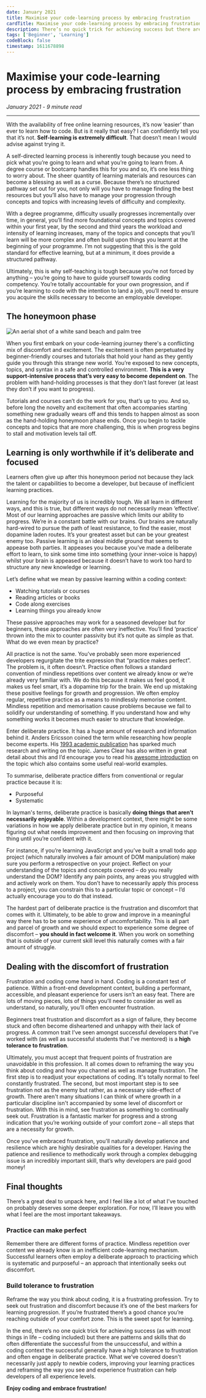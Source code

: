```yaml
---
date: January 2021
title: Maximise your code-learning process by embracing frustration
cardTitle: Maximise your code-learning process by embracing frustration
description: There’s no quick trick for achieving success but there are patterns and skills that often differentiate the successful from the unsuccessful. Within a coding context, the successful generally have a high tolerance to frustration and often engage in deliberate practice.
tags: ['Beginner', 'Learning']
codeBlock: false
timestamp: 1611678898
---
```



# Maximise your code-learning process by embracing frustration
*January 2021* *-* *9 minute read*

***

With the availability of free online learning resources, it’s now ‘easier’ than ever to learn how to code. But is it really that easy? I can confidently tell you that it’s not. **Self-learning is extremely difficult**. That doesn’t mean I would advise against trying it. 

A self-directed learning process is inherently tough because you need to pick what you’re going to learn and what you’re going to learn from. A degree course or bootcamp handles this for you and so, it’s one less thing to worry about. The sheer quantity of learning materials and resources can become a blessing as well as a curse. Because there’s no structured pathway set out for you, not only will you have to manage finding the best resources but you’ll also have to manage your progression through concepts and topics with increasing levels of difficulty and complexity.

With a degree programme, difficulty usually progresses incrementally over time, in general, you’ll find more foundational concepts and topics covered within your first year, by the second and third years the workload and intensity of learning increases, many of the topics and concepts that you’ll learn will be more complex and often build upon things you learnt at the beginning of your programme. I’m not suggesting that this is the gold standard for effective learning, but at a minimum, it does provide a structured pathway.

Ultimately, this is why self-teaching is tough because you’re not forced by anything – you’re going to have to guide yourself towards coding competency. You’re totally accountable for your own progression, and if you’re learning to code with the intention to land a job, you’ll need to ensure you acquire the skills necessary to become an employable developer.

## The honeymoon phase

![An aerial shot of a white sand beach and palm tree](/images/blog/honeymoon.jpg)

When you first embark on your code-learning journey there's a conflicting mix of discomfort and excitement. The excitement is often perpetuated by beginner-friendly courses and tutorials that hold your hand as they gently guide you through this strange new world. You’re exposed to new concepts, topics, and syntax in a safe and controlled environment. **This is a very support-intensive process that’s very easy to become dependent on**. The problem with hand-holding processes is that they don't last forever (at least they don’t if you want to progress). 

Tutorials and courses can’t do the work for you, that’s up to you. And so, before long the novelty and excitement that often accompanies starting something new gradually wears off and this tends to happen almost as soon as the hand-holding honeymoon phase ends. Once you begin to tackle concepts and topics that are more challenging, this is when progress begins to stall and motivation levels tail off.

## Learning is only worthwhile if it’s deliberate and focused

Learners often give up after this honeymoon period not because they lack the talent or capabilities to become a developer, but because of inefficient learning practices.

Learning for the majority of us is incredibly tough. We all learn in different ways, and this is true, but different ways do not necessarily mean ‘effective’. Most of our learning approaches are passive which limits our ability to progress. We’re in a constant battle with our brains. Our brains are naturally hard-wired to pursue the path of least resistance, to find the easier, most dopamine laden routes. It’s your greatest asset but can be your greatest enemy too. Passive learning is an ideal middle ground that seems to appease both parties. It appeases you because you’ve made a deliberate effort to learn, to sink some time into something (your inner-voice is happy) whilst your brain is appeased because it doesn’t have to work too hard to structure any new knowledge or learning.

Let’s define what we mean by passive learning within a coding context:

* Watching tutorials or courses
* Reading articles or books
* Code along exercises
* Learning things you already know 

These passive approaches may work for a seasoned developer but for beginners, these approaches are often very ineffective. You’ll find ‘practice’ thrown into the mix to counter passivity but it’s not quite as simple as that. What do we even mean by practice?

All practice is not the same. You’ve probably seen more experienced developers regurgitate the trite expression that “practice makes perfect”. The problem is, it often doesn’t. Practice often follows a standard convention of mindless repetitions over content we already know or we’re already very familiar with. We do this because it makes us feel good, it makes us feel smart, it’s a dopamine trip for the brain. We end up mistaking these positive feelings for growth and progression. We often employ regular, repetitive practice as a means to mindlessly memorise content. Mindless repetition and memorisation cause problems because we fail to solidify our understanding of something. If you understand how and why something works it becomes much easier to structure that knowledge.

Enter deliberate practice. It has a huge amount of research and information behind it. Anders Ericsson coined the term while researching how people become experts. His [1993 academic publication](https://pdfs.semanticscholar.org/f6f1/d52a73ace9361b0a16363bd5481ffa920c7b.pdf?_ga=2.262932492.168325746.1611672246-572063247.1611672246) has sparked much research and writing on the topic. James Clear has also written in great detail about this and I’d encourage you to read his [awesome introduction](https://jamesclear.com/beginners-guide-deliberate-practice) on the topic which also contains some useful real-world examples. 

To summarise, deliberate practice differs from conventional or regular practice because it is:

* Purposeful
* Systematic 

In layman's terms, deliberate practice is basically **doing things that aren’t necessarily enjoyable**. Within a development context, there might be some variations in how we apply deliberate practice but in my opinion, it means figuring out what needs improvement and then focusing on improving that thing until you’re confident with it.

For instance, if you’re learning JavaScript and you’ve built a small todo app project (which naturally involves a fair amount of DOM manipulation) make sure you perform a retrospective on your project. Reflect on your understanding of the topics and concepts covered – do you really understand the DOM? Identify any pain points, any areas you struggled with and actively work on them. You don’t have to necessarily apply this process to a project, you can constrain this to a particular topic or concept – I’d actually encourage you to do that instead.

The hardest part of deliberate practice is the frustration and discomfort that comes with it. Ultimately, to be able to grow and improve in a meaningful way there has to be some experience of uncomfortability. This is all part and parcel of growth and we should expect to experience some degree of discomfort – **you should in fact welcome it**. When you work on something that is outside of your current skill level this naturally comes with a fair amount of struggle.

## Dealing with the discomfort of frustration

Frustration and coding come hand in hand. Coding is a constant test of patience. Within a front-end development context, building a performant, accessible, and pleasant experience for users isn’t an easy feat. There are lots of moving pieces, lots of things you’ll need to consider as well as understand, so naturally, you’ll often encounter frustration.

Beginners treat frustration and discomfort as a sign of failure, they become stuck and often become disheartened and unhappy with their lack of progress. A common trait I’ve seen amongst successful developers that I’ve worked with (as well as successful students that I've mentored) is a **high tolerance to frustration**.

Ultimately, you must accept that frequent points of frustration are unavoidable in this profession. It all comes down to reframing the way you think about coding and how you channel as well as manage frustration. The first step is to readjust your expectations of coding. It's totally normal to feel constantly frustrated. The second, but most important step is to see frustration not as the enemy but rather, as a necessary side-effect of growth. There aren't many situations I can think of where growth in a particular discipline isn't accompanied by some level of discomfort or frustration. With this in mind, see frustration as something to continually seek out. Frustration is a fantastic marker for progress and a strong indication that you’re working outside of your comfort zone – all steps that are a necessity for growth. 

Once you've embraced frustration, you'll naturally develop patience and resilience which are highly desirable qualities for a developer. Having the patience and resilience to methodically work through a complex debugging issue is an incredibly important skill, that’s why developers are paid good money!


## Final thoughts

There’s a great deal to unpack here, and I feel like a lot of what I’ve touched on probably deserves some deeper exploration. For now, I’ll leave you with what I feel are the most important takeaways.

### Practice can make perfect

Remember there are different forms of practice. Mindless repetition over content we already know is an inefficient code-learning mechanism. Successful learners often employ a deliberate approach to practicing which is systematic and purposeful – an approach that intentionally seeks out discomfort.


### Build tolerance to frustration

Reframe the way you think about coding, it is a frustrating profession. Try to seek out frustration and discomfort because it’s one of the best markers for learning progression. If you’re frustrated there’s a good chance you’re reaching outside of your comfort zone. This is the sweet spot for learning.

In the end, there’s no one quick trick for achieving success (as with most things in life – coding included) but there are patterns and skills that do often differentiate the successful from the unsuccessful, and within a coding context the successful generally have a high tolerance to frustration and often engage in deliberate practice. What we’ve covered doesn't necessarily just apply to newbie coders, improving your learning practices and reframing the way you see and experience frustration can help developers of all experience levels. 

**Enjoy coding and embrace frustration!** 
